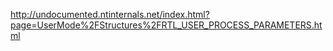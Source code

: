 http://undocumented.ntinternals.net/index.html?page=UserMode%2FStructures%2FRTL_USER_PROCESS_PARAMETERS.html
